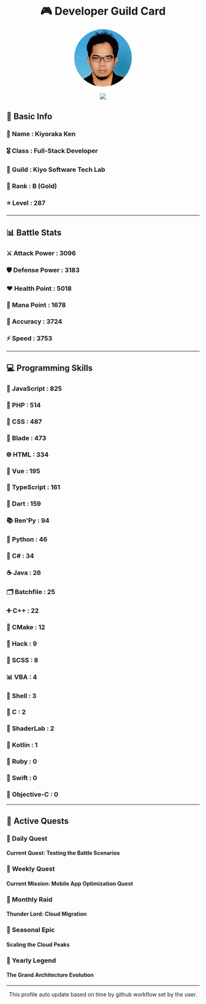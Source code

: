 <div align="center">

# 🎮 Developer Guild Card

<!-- Replace with your profile image -->
<img src="./assets/profile.png" width="150" height="150" style="border-radius: 50%"/>

![](https://komarev.com/ghpvc/?username=Kiyoraka&style=flat)
</div>

##  📌 Basic Info
### 👤 Name : Kiyoraka Ken
### 🎖️ Class : Full-Stack Developer
### 🎪 Guild : Kiyo Software Tech Lab 
### 🥇 Rank : B (Gold)
### ⭐ Level : 287

---
## 📊 Battle Stats

### ⚔️ Attack Power  : 3096 
### 🛡️ Defense Power : 3183 
### ❤️ Health Point  : 5018 
### 🔮 Mana Point    : 1678 
### 🎯 Accuracy      : 3724 
### ⚡ Speed         : 3753

---
## 💻 Programming Skills

### 📜 JavaScript : 825
### 🐘 PHP : 514
### 🎨 CSS : 487
### 🧷 Blade : 473
### 🌐 HTML : 334
### 💚 Vue : 195
### 🔷 TypeScript : 161
### 🎯 Dart : 159
### 📚 Ren'Py : 94
### 🐍 Python : 46
### 🎯 C# : 34
### ☕ Java : 26
### 🗂️ Batchfile : 25
### ➕ C++ : 22
### 🧱 CMake : 12
### 🧬 Hack : 9
### 🎨 SCSS : 8
### 📊 VBA : 4
### 🐚 Shell : 3
### 🎯 C : 2
### 📄 ShaderLab : 2
### 🔰 Kotlin : 1
### 💎 Ruby : 0
### 📱 Swift : 0
### 🍎 Objective-C : 0

---
## 📜 Active Quests

### 🌅 Daily Quest

#### Current Quest: Testing the Battle Scenarios

### 📅 Weekly Quest
#### Current Mission: Mobile App Optimization Quest

### 🌙 Monthly Raid
#### Thunder Lord: Cloud Migration

### 🌠 Seasonal Epic
#### Scaling the Cloud Peaks

### 👑 Yearly Legend
#### The Grand Architecture Evolution

---
<div align="center">
  This profile auto update based on time by github workflow set by the user.
</div>